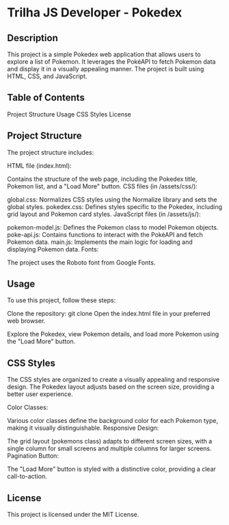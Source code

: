 # Trilha JS Developer - Pokedex

## Description
This project is a simple Pokedex web application that allows users to explore a list of Pokemon. It leverages the PokéAPI to fetch Pokemon data and display it in a visually appealing manner. The project is built using HTML, CSS, and JavaScript.

## Table of Contents
Project Structure
Usage
CSS Styles
License

## Project Structure
The project structure includes:

HTML file (index.html):

Contains the structure of the web page, including the Pokedex title, Pokemon list, and a "Load More" button.
CSS files (in /assets/css/):

global.css: Normalizes CSS styles using the Normalize library and sets the global styles.
pokedex.css: Defines styles specific to the Pokedex, including grid layout and Pokemon card styles.
JavaScript files (in /assets/js/):

pokemon-model.js: Defines the Pokemon class to model Pokemon objects.
poke-api.js: Contains functions to interact with the PokéAPI and fetch Pokemon data.
main.js: Implements the main logic for loading and displaying Pokemon data.
Fonts:

The project uses the Roboto font from Google Fonts.

## Usage
To use this project, follow these steps:

Clone the repository:
git clone <repository-url>
Open the index.html file in your preferred web browser.

Explore the Pokedex, view Pokemon details, and load more Pokemon using the "Load More" button.

## CSS Styles
The CSS styles are organized to create a visually appealing and responsive design. The Pokedex layout adjusts based on the screen size, providing a better user experience.

Color Classes:

Various color classes define the background color for each Pokemon type, making it visually distinguishable.
Responsive Design:

The grid layout (pokemons class) adapts to different screen sizes, with a single column for small screens and multiple columns for larger screens.
Pagination Button:

The "Load More" button is styled with a distinctive color, providing a clear call-to-action.

## License
This project is licensed under the MIT License.
